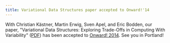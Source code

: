 ```yaml
---
title: Variational Data Structures paper accepted to Onward!'14
---
```


With Christian Kästner, Martin Erwig, Sven Apel, and Eric Bodden, our paper,
"Variational Data Structures: Exploring Trade-Offs in Computing With
Variability" ([PDF](papers/onward14-variational-data.pdf))
has been accepted to
[Onward! 2014](http://2014.splashcon.org/track/onward2014-papers). See you in
Portland!
